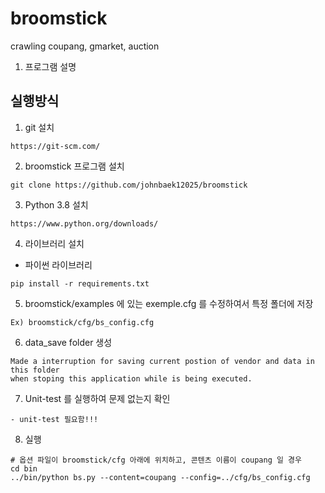 # broomstick

crawling coupang, gmarket, auction
   1. 프로그램 설명

## 실행방식

1. git 설치
```
https://git-scm.com/
```

2. broomstick 프로그램 설치
```
git clone https://github.com/johnbaek12025/broomstick
```

3. Python 3.8 설치
```
https://www.python.org/downloads/
```

4. 라이브러리 설치
- 파이썬 라이브러리
```
pip install -r requirements.txt
```
5. broomstick/examples 에 있는 exemple.cfg 를 수정하여서 특정 폴더에 저장
```
Ex) broomstick/cfg/bs_config.cfg
```
6. data_save folder 생성
```
Made a interruption for saving current postion of vendor and data in this folder
when stoping this application while is being executed.
```

7. Unit-test 를 실행하여 문제 없는지 확인
```
- unit-test 필요함!!!
```
8. 실행
```
# 옵션 파일이 broomstick/cfg 아래에 위치하고, 콘텐츠 이름이 coupang 일 경우
cd bin
../bin/python bs.py --content=coupang --config=../cfg/bs_config.cfg
```
